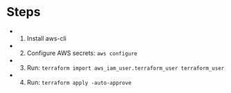 # Steps
- 1. Install aws-cli
- 2. Configure AWS secrets: `aws configure`
- 3. Run: `terraform import aws_iam_user.terraform_user terraform_user`
- 4. Run: `terraform apply -auto-approve`